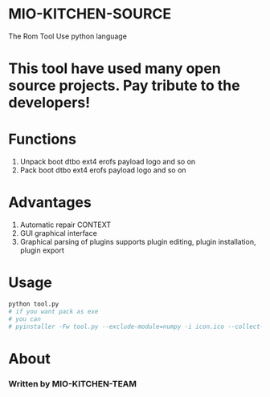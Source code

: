 # MIO-KITCHEN-SOURCE
The Rom Tool Use python language
# This tool have used many open source projects. Pay tribute to the developers!
# Functions
1. Unpack boot dtbo ext4 erofs payload logo and so on
2. Pack boot dtbo ext4 erofs payload logo and so on
# Advantages
1. Automatic repair CONTEXT
2. GUI graphical interface
3. Graphical parsing of plugins supports plugin editing, plugin installation, plugin export
# Usage
``` python
python tool.py
# if you want pack as exe
# you can
# pyinstaller -Fw tool.py --exclude-module=numpy -i icon.ico --collect-data sv_ttk
```
# About
### Written by MIO-KITCHEN-TEAM
